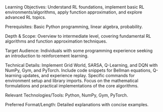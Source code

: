 Learning Objectives: Understand RL foundations, implement basic RL environments/algorithms, apply function approximation, and explore advanced RL topics.

Prerequisites: Basic Python programming, linear algebra, probability.

Depth & Scope: Overview to intermediate level, covering fundamental RL algorithms and function approximation techniques.

Target Audience: Individuals with some programming experience seeking an introduction to reinforcement learning.

Technical Details: Implement Grid World, SARSA, Q-Learning, and DQN with NumPy, Gym, and PyTorch. Include code snippets for Bellman equations, Q-learning updates, and experience replay. Specific commands for environment setup and library imports. Focus on the mathematical formulations and practical implementations of the core algorithms.

Relevant Technologies/Tools: Python, NumPy, Gym, PyTorch.

Preferred Format/Length: Detailed explanations with concise examples.
